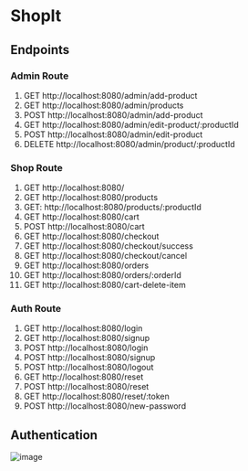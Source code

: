 # ShopIt


## Endpoints

### Admin Route
01. GET http://localhost:8080/admin/add-product
02. GET http://localhost:8080/admin/products
03. POST http://localhost:8080/admin/add-product
04. GET http://localhost:8080/admin/edit-product/:productId
05. POST http://localhost:8080/admin/edit-product
06. DELETE http://localhost:8080/admin/product/:productId

### Shop Route
01. GET http://localhost:8080/
02. GET http://localhost:8080/products
03. GET: http://localhost:8080/products/:productId
04. GET http://localhost:8080/cart
05. POST http://localhost:8080/cart
06. GET http://localhost:8080/checkout
07. GET http://localhost:8080/checkout/success
08. GET http://localhost:8080/checkout/cancel
09. GET http://localhost:8080/orders
10. GET http://localhost:8080/orders/:orderId
11. GET http://localhost:8080/cart-delete-item

### Auth Route
01. GET http://localhost:8080/login
02. GET http://localhost:8080/signup
03. POST http://localhost:8080/login
04. POST http://localhost:8080/signup
05. POST http://localhost:8080/logout
06. GET http://localhost:8080/reset
07. POST http://localhost:8080/reset
08. GET http://localhost:8080/reset/:token
09. POST http://localhost:8080/new-password

## Authentication

![image](https://user-images.githubusercontent.com/44314046/208306832-9d9e8123-ea1a-40bc-b365-b0e49275749b.png)
